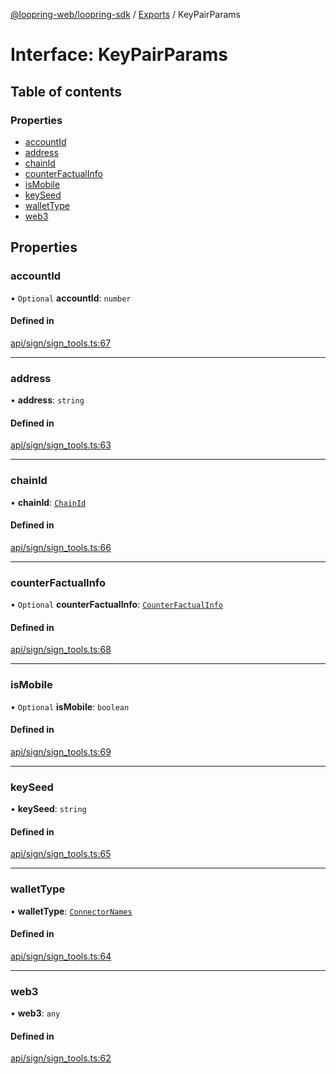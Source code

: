 [@loopring-web/loopring-sdk](../README.md) / [Exports](../modules.md) / KeyPairParams

# Interface: KeyPairParams

## Table of contents

### Properties

- [accountId](KeyPairParams.md#accountid)
- [address](KeyPairParams.md#address)
- [chainId](KeyPairParams.md#chainid)
- [counterFactualInfo](KeyPairParams.md#counterfactualinfo)
- [isMobile](KeyPairParams.md#ismobile)
- [keySeed](KeyPairParams.md#keyseed)
- [walletType](KeyPairParams.md#wallettype)
- [web3](KeyPairParams.md#web3)

## Properties

### accountId

• `Optional` **accountId**: `number`

#### Defined in

[api/sign/sign_tools.ts:67](https://github.com/Loopring/loopring_sdk/blob/24fdf4c/src/api/sign/sign_tools.ts#L67)

___

### address

• **address**: `string`

#### Defined in

[api/sign/sign_tools.ts:63](https://github.com/Loopring/loopring_sdk/blob/24fdf4c/src/api/sign/sign_tools.ts#L63)

___

### chainId

• **chainId**: [`ChainId`](../enums/ChainId.md)

#### Defined in

[api/sign/sign_tools.ts:66](https://github.com/Loopring/loopring_sdk/blob/24fdf4c/src/api/sign/sign_tools.ts#L66)

___

### counterFactualInfo

• `Optional` **counterFactualInfo**: [`CounterFactualInfo`](CounterFactualInfo.md)

#### Defined in

[api/sign/sign_tools.ts:68](https://github.com/Loopring/loopring_sdk/blob/24fdf4c/src/api/sign/sign_tools.ts#L68)

___

### isMobile

• `Optional` **isMobile**: `boolean`

#### Defined in

[api/sign/sign_tools.ts:69](https://github.com/Loopring/loopring_sdk/blob/24fdf4c/src/api/sign/sign_tools.ts#L69)

___

### keySeed

• **keySeed**: `string`

#### Defined in

[api/sign/sign_tools.ts:65](https://github.com/Loopring/loopring_sdk/blob/24fdf4c/src/api/sign/sign_tools.ts#L65)

___

### walletType

• **walletType**: [`ConnectorNames`](../enums/ConnectorNames.md)

#### Defined in

[api/sign/sign_tools.ts:64](https://github.com/Loopring/loopring_sdk/blob/24fdf4c/src/api/sign/sign_tools.ts#L64)

___

### web3

• **web3**: `any`

#### Defined in

[api/sign/sign_tools.ts:62](https://github.com/Loopring/loopring_sdk/blob/24fdf4c/src/api/sign/sign_tools.ts#L62)
